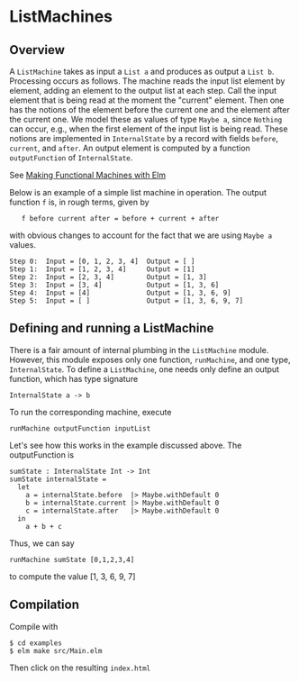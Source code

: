 

ListMachines
============

Overview
--------

A `ListMachine` takes as input a `List a` and produces
as output a `List b`.  Processing occurs as follows.
The machine reads the input list element by element,
adding an element to the output list at each step.
Call the input element that is being read at the moment
the "current" element. Then one has the notions of the element
before the current one and the element after the current one.
We model these as values of type `Maybe a`, since
`Nothing` can occur, e.g., when the first element
of the input list is being read.  These notions are
implemented in `InternalState` by a record
with fields `before`, `current`, and `after`.  An output
element is computed  by a function `outputFunction` 
of `InternalState`.

See [Making Functional Machines with Elm](https://medium.com/@jxxcarlson/making-functional-machines-with-elm-c07700bba13c)


Below is an example of a simple list machine
in operation. The output function `f` is,
in rough terms, given by

```
   f before current after = before + current + after
```

with obvious changes to account for the fact that
we are using `Maybe a` values.


```
Step 0:  Input = [0, 1, 2, 3, 4]  Output = [ ]
Step 1:  Input = [1, 2, 3, 4]     Output = [1]
Step 2:  Input = [2, 3, 4]        Output = [1, 3]
Step 3:  Input = [3, 4]           Output = [1, 3, 6]
Step 4:  Input = [4]              Output = [1, 3, 6, 9]
Step 5:  Input = [ ]              Output = [1, 3, 6, 9, 7]
```


Defining and running a ListMachine
----------------------------------

There is a fair amount of internal plumbing
in the `ListMachine` module.  However, this
module exposes only one function, `runMachine`,
and one type, `InternalState`. To define a `ListMachine`, 
one needs only define an output function, 
which has type signature

```
InternalState a -> b
```

To run the corresponding machine, execute

```
runMachine outputFunction inputList
```

Let's see how this works in the
example discussed above.  The outputFunction is

```
sumState : InternalState Int -> Int 
sumState internalState = 
  let
    a = internalState.before  |> Maybe.withDefault 0 
    b = internalState.current |> Maybe.withDefault 0 
    c = internalState.after   |> Maybe.withDefault 0 
  in  
    a + b + c
```

Thus, we can say

```
runMachine sumState [0,1,2,3,4]
```

to compute the value [1, 3, 6, 9, 7]


Compilation
------------


Compile with

```
$ cd examples
$ elm make src/Main.elm
```

Then click on the resulting `index.html`





